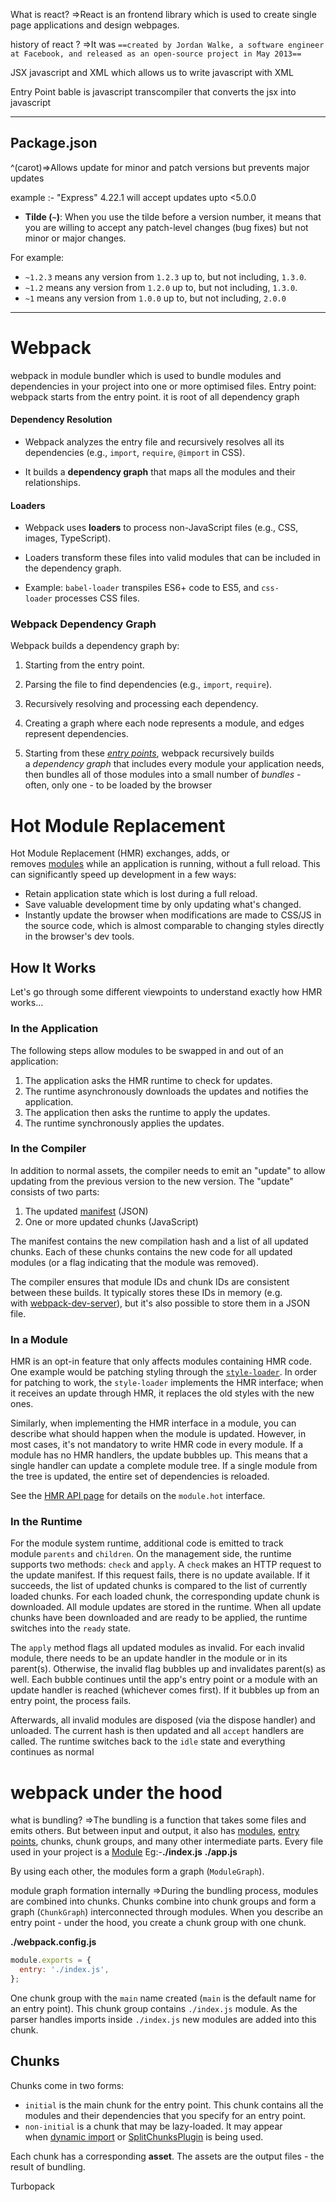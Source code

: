 What is react?
=>React is an frontend library which is used to create single page applications and design webpages.

history of react ?
=>It was `==created by Jordan Walke, a software engineer at Facebook, and released as an open-source project in May 2013==`

JSX
javascript and XML which allows us to write javascript with XML 

Entry Point
bable is javascript transcompiler that converts the jsx into javascript 

---
Package.json  
---

^(carot)=>Allows update for minor and patch versions but prevents major updates 

example :- "Express" 4.22.1 will accept updates upto <5.0.0  

- **Tilde (`~`)**: When you use the tilde before a version number, it means that you are willing to accept any patch-level changes (bug fixes) but not minor or major changes.
    
For example:
- `~1.2.3` means any version from `1.2.3` up to, but not including, `1.3.0`.
- `~1.2` means any version from `1.2.0` up to, but not including, `1.3.0`.
- `~1` means any version from `1.0.0` up to, but not including, `2.0.0`

---

# Webpack
webpack in module bundler which is used to bundle modules and dependencies in your project into one or more optimised files.
Entry point: webpack starts from the entry point. it is root of all dependency graph 

#### **Dependency Resolution** 

- Webpack analyzes the entry file and recursively resolves all its dependencies (e.g., `import`, `require`, `@import` in CSS).
    
- It builds a **dependency graph** that maps all the modules and their relationships.

#### **Loaders**
- Webpack uses **loaders** to process non-JavaScript files (e.g., CSS, images, TypeScript).
- Loaders transform these files into valid modules that can be included in the dependency graph.
    
- Example: `babel-loader` transpiles ES6+ code to ES5, and `css-loader` processes CSS files.

### Webpack Dependency Graph

Webpack builds a dependency graph by:

1. Starting from the entry point.
    
2. Parsing the file to find dependencies (e.g., `import`, `require`).
    
3. Recursively resolving and processing each dependency.
    
4. Creating a graph where each node represents a module, and edges represent dependencies.
5. Starting from these [_entry points_](https://webpack.js.org/concepts/entry-points/), webpack recursively builds a _dependency graph_ that includes every module your application needs, then bundles all of those modules into a small number of _bundles_ - often, only one - to be loaded by the browser

# Hot Module Replacement
Hot Module Replacement (HMR) exchanges, adds, or removes [modules](https://webpack.js.org/concepts/modules/) while an application is running, without a full reload. This can significantly speed up development in a few ways:

- Retain application state which is lost during a full reload.
- Save valuable development time by only updating what's changed.
- Instantly update the browser when modifications are made to CSS/JS in the source code, which is almost comparable to changing styles directly in the browser's dev tools.

## How It Works[](https://webpack.js.org/concepts/hot-module-replacement/#how-it-works)

Let's go through some different viewpoints to understand exactly how HMR works...

### In the Application[](https://webpack.js.org/concepts/hot-module-replacement/#in-the-application)

The following steps allow modules to be swapped in and out of an application:

1. The application asks the HMR runtime to check for updates.
2. The runtime asynchronously downloads the updates and notifies the application.
3. The application then asks the runtime to apply the updates.
4. The runtime synchronously applies the updates.

### In the Compiler[](https://webpack.js.org/concepts/hot-module-replacement/#in-the-compiler)

In addition to normal assets, the compiler needs to emit an "update" to allow updating from the previous version to the new version. The "update" consists of two parts:

1. The updated [manifest](https://webpack.js.org/concepts/manifest) (JSON)
2. One or more updated chunks (JavaScript)

The manifest contains the new compilation hash and a list of all updated chunks. Each of these chunks contains the new code for all updated modules (or a flag indicating that the module was removed).

The compiler ensures that module IDs and chunk IDs are consistent between these builds. It typically stores these IDs in memory (e.g. with [webpack-dev-server](https://webpack.js.org/configuration/dev-server/)), but it's also possible to store them in a JSON file.

### In a Module[](https://webpack.js.org/concepts/hot-module-replacement/#in-a-module)

HMR is an opt-in feature that only affects modules containing HMR code. One example would be patching styling through the [`style-loader`](https://github.com/webpack-contrib/style-loader). In order for patching to work, the `style-loader` implements the HMR interface; when it receives an update through HMR, it replaces the old styles with the new ones.

Similarly, when implementing the HMR interface in a module, you can describe what should happen when the module is updated. However, in most cases, it's not mandatory to write HMR code in every module. If a module has no HMR handlers, the update bubbles up. This means that a single handler can update a complete module tree. If a single module from the tree is updated, the entire set of dependencies is reloaded.

See the [HMR API page](https://webpack.js.org/api/hot-module-replacement) for details on the `module.hot` interface.
### In the Runtime[](https://webpack.js.org/concepts/hot-module-replacement/#in-the-runtime)
For the module system runtime, additional code is emitted to track module `parents` and `children`. On the management side, the runtime supports two methods: `check` and `apply`.
A `check` makes an HTTP request to the update manifest. If this request fails, there is no update available. If it succeeds, the list of updated chunks is compared to the list of currently loaded chunks. For each loaded chunk, the corresponding update chunk is downloaded. All module updates are stored in the runtime. When all update chunks have been downloaded and are ready to be applied, the runtime switches into the `ready` state.

The `apply` method flags all updated modules as invalid. For each invalid module, there needs to be an update handler in the module or in its parent(s). Otherwise, the invalid flag bubbles up and invalidates parent(s) as well. Each bubble continues until the app's entry point or a module with an update handler is reached (whichever comes first). If it bubbles up from an entry point, the process fails.

Afterwards, all invalid modules are disposed (via the dispose handler) and unloaded. The current hash is then updated and all `accept` handlers are called. The runtime switches back to the `idle` state and everything continues as normal

# webpack under the hood 
 what is bundling?
 =>The bundling is a function that takes some files and emits others.
 But between input and output, it also has [modules](https://webpack.js.org/concepts/modules/), [entry points](https://webpack.js.org/concepts/entry-points/), chunks, chunk groups, and many other intermediate parts.
 Every file used in your project is a [Module](https://webpack.js.org/concepts/modules/)
 Eg:-**./index.js**
 **./app.js**
 
 By using each other, the modules form a graph (`ModuleGraph`).
 
 module graph formation internally
 =>During the bundling process, modules are combined into chunks. Chunks combine into chunk groups and form a graph (`ChunkGraph`) interconnected through modules. When you describe an entry point - under the hood, you create a chunk group with one chunk.
 
 **./webpack.config.js**

```js
module.exports = {
  entry: './index.js',
};
```

One chunk group with the `main` name created (`main` is the default name for an entry point). This chunk group contains `./index.js` module. As the parser handles imports inside `./index.js` new modules are added into this chunk.

## Chunks[](https://webpack.js.org/concepts/under-the-hood/#chunks)

Chunks come in two forms:

- `initial` is the main chunk for the entry point. This chunk contains all the modules and their dependencies that you specify for an entry point.
- `non-initial` is a chunk that may be lazy-loaded. It may appear when [dynamic import](https://webpack.js.org/guides/code-splitting/#dynamic-imports) or [SplitChunksPlugin](https://webpack.js.org/plugins/split-chunks-plugin/) is being used.

Each chunk has a corresponding **asset**. The assets are the output files - the result of bundling.

Turbopack